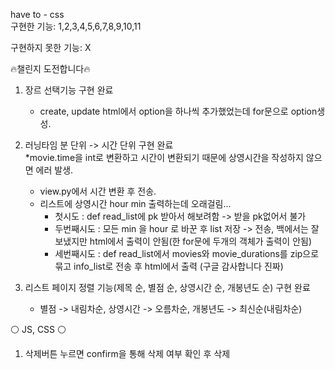 have to - css  
구현한 기능: 1,2,3,4,5,6,7,8,9,10,11

구현하지 못한 기능: X

🔥챌린지 도전합니다🔥
1. 장르 선택기능 구현 완료<br>
   * create, update html에서 option을 하나씩 추가했었는데 for문으로 option생성. <br>
2. 러닝타임 분 단위 -> 시간 단위 구현 완료<br>
    *movie.time을 int로 변환하고 시간이 변환되기 때문에 상영시간을 작성하지 않으면 에러 발생.<br>
    * view.py에서 시간 변환 후 전송. <br>
    * 리스트에 상영시간 hour min 출력하는데 오래걸림...<br>
        * 첫시도 : def read_list에 pk 받아서 해보려함 -> 받을 pk없어서 불가<br>
        * 두번째시도 : 모든 min 을 hour 로 바꾼 후 list 저장 -> 전송, 백에서는 잘보냈지만 html에서 출력이 안됨(한 for문에 두개의 객체가 출력이 안됨)<br>
        * 세번째시도 : def read_list에서 movies와 movie_durations를 zip으로 묶고 info_list로 전송 후 html에서 출력 (구글 감사합니다 진짜)<br>

3. 리스트 페이지 정렬 기능(제목 순, 별점 순, 상영시간 순, 개봉년도 순) 구현 완료<br>
    * 별점 -> 내림차순, 상영시간 -> 오름차순, 개봉년도 -> 최신순(내림차순)<br>

⚪ JS, CSS ⚪
1. 삭제버튼 누르면 confirm을 통해 삭제 여부 확인 후 삭제 <br>